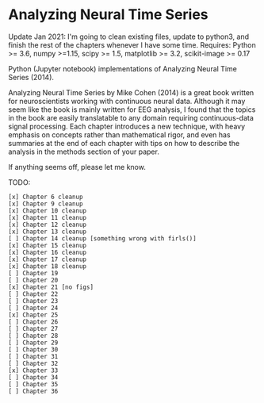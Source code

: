 # Analyzing Neural Time Series

Update Jan 2021: I'm going to clean existing files, update to python3, and finish the rest of the chapters whenever I 
have some time. 
Requires: Python >= 3.6, numpy >=1.15, scipy >= 1.5, matplotlib >= 3.2, scikit-image >= 0.17

Python (Jupyter notebook) implementations of Analyzing Neural Time Series (2014).

Analyzing Neural Time Series by Mike Cohen (2014) is a great book written for neuroscientists working with continuous neural data. 
Although it may seem like the book is mainly written for EEG analysis, I found that the topics in the book are easily translatable to any domain requiring continuous-data signal processing.
Each chapter introduces a new technique, with heavy emphasis on concepts rather than mathematical rigor, and even has summaries at the end of each chapter with tips on how to describe the analysis in the methods section of your paper.

If anything seems off, please let me know.

TODO: 

    [x] Chapter 6 cleanup
    [x] Chapter 9 cleanup
    [x] Chapter 10 cleanup
    [x] Chapter 11 cleanup
    [x] Chapter 12 cleanup
    [x] Chapter 13 cleanup
    [ ] Chapter 14 cleanup [something wrong with firls()]
    [x] Chapter 15 cleanup
    [x] Chapter 16 cleanup
    [x] Chapter 17 cleanup
    [x] Chapter 18 cleanup
    [ ] Chapter 19 
    [ ] Chapter 20 
    [x] Chapter 21 [no figs]
    [ ] Chapter 22 
    [ ] Chapter 23 
    [ ] Chapter 24 
    [x] Chapter 25 
    [ ] Chapter 26 
    [ ] Chapter 27 
    [ ] Chapter 28 
    [ ] Chapter 29 
    [ ] Chapter 30 
    [ ] Chapter 31 
    [ ] Chapter 32 
    [x] Chapter 33 
    [ ] Chapter 34 
    [ ] Chapter 35 
    [ ] Chapter 36 
